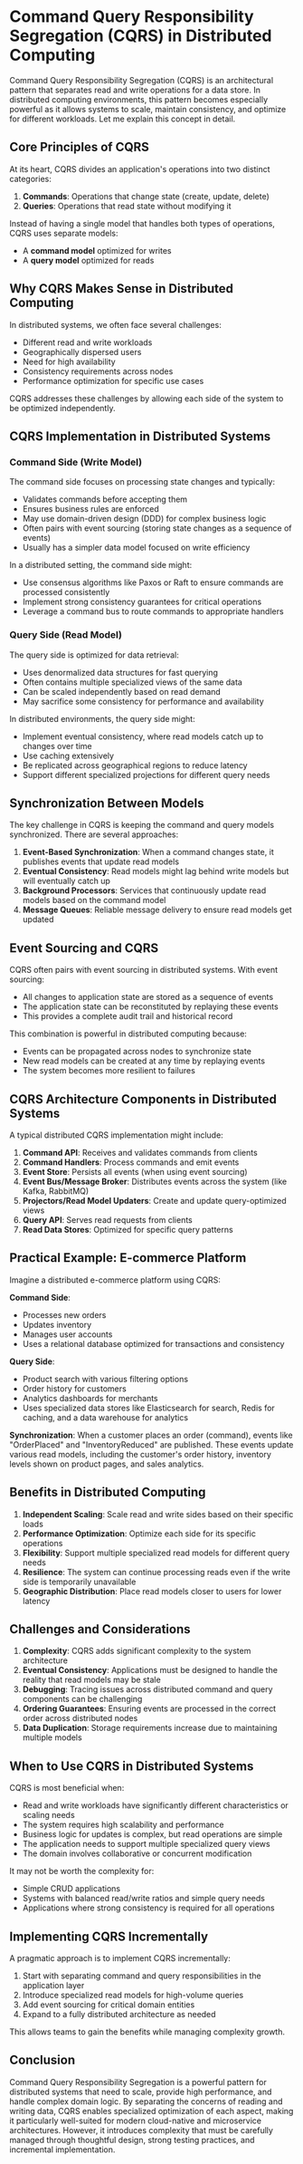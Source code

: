 # Command Query Responsibility Segregation (CQRS) in Distributed Computing

Command Query Responsibility Segregation (CQRS) is an architectural pattern that separates read and write operations for a data store. In distributed computing environments, this pattern becomes especially powerful as it allows systems to scale, maintain consistency, and optimize for different workloads. Let me explain this concept in detail.

## Core Principles of CQRS

At its heart, CQRS divides an application's operations into two distinct categories:

1. **Commands**: Operations that change state (create, update, delete)
2. **Queries**: Operations that read state without modifying it

Instead of having a single model that handles both types of operations, CQRS uses separate models:

- A **command model** optimized for writes
- A **query model** optimized for reads

## Why CQRS Makes Sense in Distributed Computing

In distributed systems, we often face several challenges:

- Different read and write workloads
- Geographically dispersed users
- Need for high availability
- Consistency requirements across nodes
- Performance optimization for specific use cases

CQRS addresses these challenges by allowing each side of the system to be optimized independently.

## CQRS Implementation in Distributed Systems

### Command Side (Write Model)

The command side focuses on processing state changes and typically:

- Validates commands before accepting them
- Ensures business rules are enforced
- May use domain-driven design (DDD) for complex business logic
- Often pairs with event sourcing (storing state changes as a sequence of events)
- Usually has a simpler data model focused on write efficiency

In a distributed setting, the command side might:

- Use consensus algorithms like Paxos or Raft to ensure commands are processed consistently
- Implement strong consistency guarantees for critical operations
- Leverage a command bus to route commands to appropriate handlers

### Query Side (Read Model)

The query side is optimized for data retrieval:

- Uses denormalized data structures for fast querying
- Often contains multiple specialized views of the same data
- Can be scaled independently based on read demand
- May sacrifice some consistency for performance and availability

In distributed environments, the query side might:

- Implement eventual consistency, where read models catch up to changes over time
- Use caching extensively
- Be replicated across geographical regions to reduce latency
- Support different specialized projections for different query needs

## Synchronization Between Models

The key challenge in CQRS is keeping the command and query models synchronized. There are several approaches:

1. **Event-Based Synchronization**: When a command changes state, it publishes events that update read models
2. **Eventual Consistency**: Read models might lag behind write models but will eventually catch up
3. **Background Processors**: Services that continuously update read models based on the command model
4. **Message Queues**: Reliable message delivery to ensure read models get updated

## Event Sourcing and CQRS

CQRS often pairs with event sourcing in distributed systems. With event sourcing:

- All changes to application state are stored as a sequence of events
- The application state can be reconstituted by replaying these events
- This provides a complete audit trail and historical record

This combination is powerful in distributed computing because:

- Events can be propagated across nodes to synchronize state
- New read models can be created at any time by replaying events
- The system becomes more resilient to failures

## CQRS Architecture Components in Distributed Systems

A typical distributed CQRS implementation might include:

1. **Command API**: Receives and validates commands from clients
2. **Command Handlers**: Process commands and emit events
3. **Event Store**: Persists all events (when using event sourcing)
4. **Event Bus/Message Broker**: Distributes events across the system (like Kafka, RabbitMQ)
5. **Projectors/Read Model Updaters**: Create and update query-optimized views
6. **Query API**: Serves read requests from clients
7. **Read Data Stores**: Optimized for specific query patterns

## Practical Example: E-commerce Platform

Imagine a distributed e-commerce platform using CQRS:

**Command Side**:

- Processes new orders
- Updates inventory
- Manages user accounts
- Uses a relational database optimized for transactions and consistency

**Query Side**:

- Product search with various filtering options
- Order history for customers
- Analytics dashboards for merchants
- Uses specialized data stores like Elasticsearch for search, Redis for caching, and a data warehouse for analytics

**Synchronization**: When a customer places an order (command), events like "OrderPlaced" and "InventoryReduced" are published. These events update various read models, including the customer's order history, inventory levels shown on product pages, and sales analytics.

## Benefits in Distributed Computing

1. **Independent Scaling**: Scale read and write sides based on their specific loads
2. **Performance Optimization**: Optimize each side for its specific operations
3. **Flexibility**: Support multiple specialized read models for different query needs
4. **Resilience**: The system can continue processing reads even if the write side is temporarily unavailable
5. **Geographic Distribution**: Place read models closer to users for lower latency

## Challenges and Considerations

1. **Complexity**: CQRS adds significant complexity to the system architecture
2. **Eventual Consistency**: Applications must be designed to handle the reality that read models may be stale
3. **Debugging**: Tracing issues across distributed command and query components can be challenging
4. **Ordering Guarantees**: Ensuring events are processed in the correct order across distributed nodes
5. **Data Duplication**: Storage requirements increase due to maintaining multiple models

## When to Use CQRS in Distributed Systems

CQRS is most beneficial when:

- Read and write workloads have significantly different characteristics or scaling needs
- The system requires high scalability and performance
- Business logic for updates is complex, but read operations are simple
- The application needs to support multiple specialized query views
- The domain involves collaborative or concurrent modification

It may not be worth the complexity for:

- Simple CRUD applications
- Systems with balanced read/write ratios and simple query needs
- Applications where strong consistency is required for all operations

## Implementing CQRS Incrementally

A pragmatic approach is to implement CQRS incrementally:

1. Start with separating command and query responsibilities in the application layer
2. Introduce specialized read models for high-volume queries
3. Add event sourcing for critical domain entities
4. Expand to a fully distributed architecture as needed

This allows teams to gain the benefits while managing complexity growth.

## Conclusion

Command Query Responsibility Segregation is a powerful pattern for distributed systems that need to scale, provide high performance, and handle complex domain logic. By separating the concerns of reading and writing data, CQRS enables specialized optimization of each aspect, making it particularly well-suited for modern cloud-native and microservice architectures. However, it introduces complexity that must be carefully managed through thoughtful design, strong testing practices, and incremental implementation.